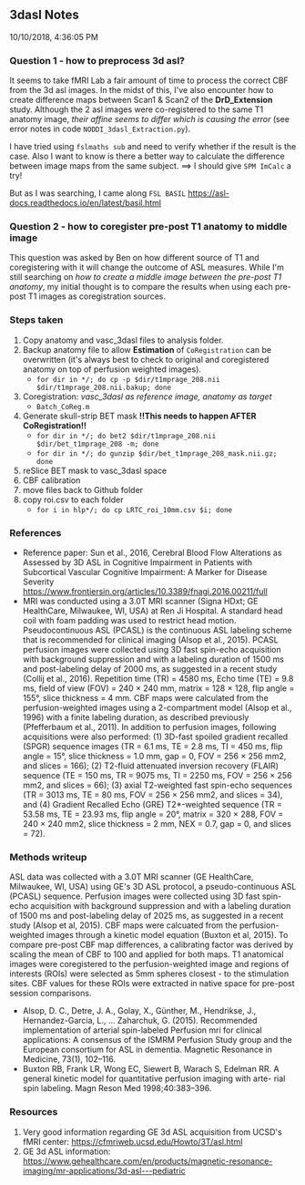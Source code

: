 ## 3dasl Notes
10/10/2018, 4:36:05 PM

### Question 1 - how to preprocess 3d asl?
It seems to take fMRI Lab a fair amount of time to process the correct CBF from the 3d asl images. In the midst of this, I've also encounter how to create difference maps between Scan1 & Scan2 of the **DrD_Extension** study. Although the 2 asl images were co-registered to the same T1 anatomy image, _their affine seems to differ which is causing the error_ (see error notes in code `NODDI_3dasl_Extraction.py`).

I have tried using `fslmaths sub` and need to verify whether if the result is the case. Also I want to know is there a better way to calculate the difference between image maps from the same subject.
==> I should give `SPM ImCalc` a try!

But as I was searching, I came along `FSL BASIL` https://asl-docs.readthedocs.io/en/latest/basil.html

### Question 2 - how to coregister pre-post T1 anatomy to middle image
This question was asked by Ben on how different source of T1 and coregistering with it will change the outcome of ASL measures. While I'm still searching on _how to create a middle image between the pre-post T1 anatomy_, my initial thought is to compare the results when using each pre-post T1 images as coregistration sources.

### Steps taken
1. Copy anatomy and vasc_3dasl files to analysis folder.
2. Backup anatomy file to allow **Estimation** of `CoRegistration` can be overwritten (it's always best to check to original and coregistered anatomy on top of perfusion weighted images).
    - `for dir in */; do cp -p $dir/t1mprage_208.nii $dir/t1mprage_208.nii.bakup; done`
3. Coregistration: _vasc_3dasl as reference image, anatomy as target_
    - `Batch_CoReg.m`
4. Generate skull-strip BET mask **!!This needs to happen AFTER CoRegistration!!**
    - `for dir in */; do bet2 $dir/t1mprage_208.nii $dir/bet_t1mprage_208 -m; done`
    - `for dir in */; do gunzip $dir/bet_t1mprage_208_mask.nii.gz; done`
5. reSlice BET mask to vasc_3dasl space
6. CBF calibration
7. move files back to Github folder
8. copy roi.csv to each folder
    - `for i in hlp*/; do cp LRTC_roi_10mm.csv $i; done`

### References
- Reference paper: Sun et al., 2016, Cerebral Blood Flow Alterations as Assessed by 3D ASL in Cognitive Impairment in Patients with Subcortical Vascular Cognitive Impairment: A Marker for Disease Severity https://www.frontiersin.org/articles/10.3389/fnagi.2016.00211/full
- MRI was conducted using a 3.0T MRI scanner (Signa HDxt; GE HealthCare, Milwaukee, WI, USA) at Ren Ji Hospital. A standard head coil with foam padding was used to restrict head motion. Pseudocontinuous ASL (PCASL) is the continuous ASL labeling scheme that is recommended for clinical imaging (Alsop et al., 2015). PCASL perfusion images were collected using 3D fast spin-echo acquisition with background suppression and with a labeling duration of 1500 ms and post-labeling delay of 2000 ms, as suggested in a recent study (Collij et al., 2016). Repetition time (TR) = 4580 ms, Echo time (TE) = 9.8 ms, field of view (FOV) = 240 × 240 mm, matrix = 128 × 128, flip angle = 155°, slice thickness = 4 mm. CBF maps were calculated from the perfusion-weighted images using a 2-compartment model (Alsop et al., 1996) with a finite labeling duration, as described previously (Pfefferbaum et al., 2011). In addition to perfusion images, following acquisitions were also performed: (1) 3D-fast spoiled gradient recalled (SPGR) sequence images (TR = 6.1 ms, TE = 2.8 ms, TI = 450 ms, flip angle = 15°, slice thickness = 1.0 mm, gap = 0, FOV = 256 × 256 mm2, and slices = 166); (2) T2-fluid attenuated inversion recovery (FLAIR) sequence (TE = 150 ms, TR = 9075 ms, TI = 2250 ms, FOV = 256 × 256 mm2, and slices = 66); (3) axial T2-weighted fast spin-echo sequences (TR = 3013 ms, TE = 80 ms, FOV = 256 × 256 mm2, and slices = 34), and (4) Gradient Recalled Echo (GRE) T2*-weighted sequence (TR = 53.58 ms, TE = 23.93 ms, flip angle = 20°, matrix = 320 × 288, FOV = 240 × 240 mm2, slice thickness = 2 mm, NEX = 0.7, gap = 0, and slices = 72).

### Methods writeup
ASL data was collected with a 3.0T MRI scanner (GE HealthCare, Milwaukee, WI, USA) using GE's 3D ASL protocol, a pseudo-continuous ASL (PCASL) sequence. Perfusion images were collected using 3D fast spin-echo acquisition with background suppression and with a labeling duration of 1500 ms and post-labeling delay of 2025 ms, as suggested in a recent study (Alsop et al, 2015). CBF maps were calcuated from the perfusion-weighted images through a kinetic model equation (Buxton et al, 2015). To compare pre-post CBF map differences, a calibrating factor was derived by scaling the mean of CBF to 100 and applied for both maps. T1 anatomical images were coregistered to the perfusion-weighted image and regions of interests (ROIs) were selected as 5mm spheres closest - to the stimulation sites. CBF values for these ROIs were extracted in native space for pre-post session comparisons.
- Alsop, D. C., Detre, J. A., Golay, X., Günther, M., Hendrikse, J., Hernandez-Garcia, L., … Zaharchuk, G. (2015). Recommended implementation of arterial spin-labeled Perfusion mri for clinical applications: A consensus of the ISMRM Perfusion Study group and the European consortium for ASL in dementia. Magnetic Resonance in Medicine, 73(1), 102–116.
- Buxton RB, Frank LR, Wong EC, Siewert B, Warach S, Edelman RR. A general kinetic model for quantitative perfusion imaging with arte- rial spin labeling. Magn Reson Med 1998;40:383–396.

### Resources
1. Very good information regarding GE 3d ASL acquisition from UCSD's fMRI center: https://cfmriweb.ucsd.edu/Howto/3T/asl.html
2. GE 3d ASL information: https://www.gehealthcare.com/en/products/magnetic-resonance-imaging/mr-applications/3d-asl---pediatric

